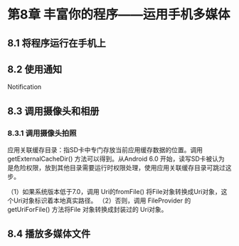 

# 第8章 丰富你的程序——运用手机多媒体

## 8.1 将程序运行在手机上
## 8.2 使用通知
Notification

## 8.3 调用摄像头和相册

### 8.3.1 调用摄像头拍照

应用关联缓存目录：指SD卡中专门存放当前应用缓存数据的位置。调用 getExternalCacheDir() 方法可以得到。从Android 6.0 开始，读写SD卡被认为 是危险权限，放到其他目录需要运行时权限处理，使用应用关联缓存目录可跳过这步。

（1）如果系统版本低于7.0，调用 Uri的fromFile() 将File对象转换成Uri对象，这个Uri对象标识着本地真实路径。
（2）否则，调用 FileProvider 的getUriForFile() 方法将File 对象转换成封装过的 Uri对象。


## 8.4 播放多媒体文件




